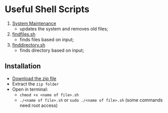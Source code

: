 # Useful Shell Scripts

1. [System Maintenance](https://github.com/RegusAl/shell-scripts/blob/main/System_Maintenance.sh)
    - updates the system and removes old files;
2. [findfiles.sh](https://github.com/RegusAl/shell-scripts/blob/main/findfiles.sh)
    - finds files based on input;
3. [finddirectory.sh](https://github.com/RegusAl/shell-scripts/blob/main/finddirectory.sh)
    - finds directory based on input;




## Installation

- [Download the zip file](https://github.com/RegusAl/shell-scripts/archive/refs/heads/main.zip)
- Extract the `zip folder`
- Open in terminal:
    - `chmod +x <name of file>.sh`
    - `./<name of file>.sh` or `sudo ./<name of file>.sh` (some commands need root access)
